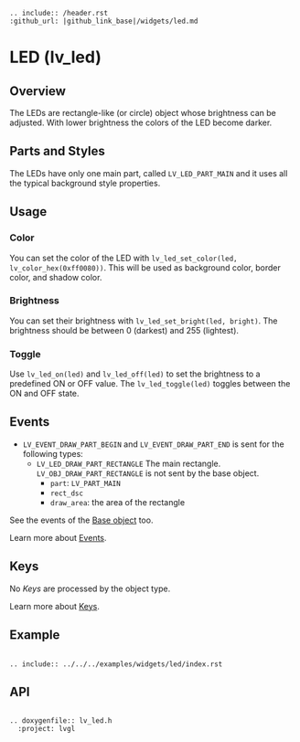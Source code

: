 ```eval_rst
.. include:: /header.rst 
:github_url: |github_link_base|/widgets/led.md
```
# LED (lv_led)

## Overview

The LEDs are rectangle-like (or circle) object whose brightness can be adjusted. With lower brightness the colors of the LED become darker.

## Parts and Styles
The LEDs have only one main part, called `LV_LED_PART_MAIN` and it uses all the typical background style properties.

## Usage

### Color
You can set the color of the LED with `lv_led_set_color(led, lv_color_hex(0xff0080))`.
This will be used as background color, border color, and shadow color.

### Brightness
You can set their brightness with `lv_led_set_bright(led, bright)`. The brightness should be between 0 (darkest) and 255 (lightest).

### Toggle
Use `lv_led_on(led)` and `lv_led_off(led)` to set the brightness to a predefined ON or OFF value. The `lv_led_toggle(led)` toggles between the ON and OFF state.

## Events
- `LV_EVENT_DRAW_PART_BEGIN` and `LV_EVENT_DRAW_PART_END` is sent for the following types:
    - `LV_LED_DRAW_PART_RECTANGLE` The main rectangle. `LV_OBJ_DRAW_PART_RECTANGLE` is not sent by the base object. 
       - `part`: `LV_PART_MAIN`
       - `rect_dsc`
       - `draw_area`: the area of the rectangle
       

See the events of the [Base object](/widgets/obj) too.

Learn more about [Events](/overview/event).

## Keys
No *Keys* are processed by the object type.

Learn more about [Keys](/overview/indev).

## Example

```eval_rst

.. include:: ../../../examples/widgets/led/index.rst

```

## API 

```eval_rst

.. doxygenfile:: lv_led.h
  :project: lvgl
        
```
